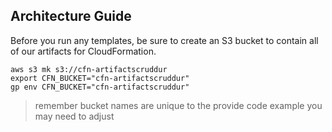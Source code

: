 
## Architecture Guide

Before you run any templates, be sure to create an S3 bucket to contain
all of our artifacts for CloudFormation.

```
aws s3 mk s3://cfn-artifactscruddur
export CFN_BUCKET="cfn-artifactscruddur"
gp env CFN_BUCKET="cfn-artifactscruddur"
```

> remember bucket names are unique to the provide code example you may need to adjust
